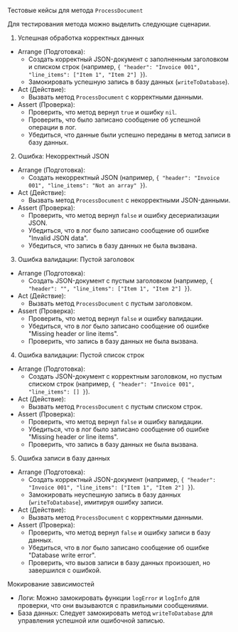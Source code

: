 Тестовые кейсы для метода `ProcessDocument`

Для тестирования метода можно выделить следующие сценарии.

1. Успешная обработка корректных данных
- Arrange (Подготовка):
  - Создать корректный JSON-документ с заполненным заголовком и списком строк (например, `{ "header": "Invoice 001", "line_items": ["Item 1", "Item 2"] }`).
  - Замокировать успешную запись в базу данных (`writeToDatabase`).
- Act (Действие):
  - Вызвать метод `ProcessDocument` с корректными данными.
- Assert (Проверка):
  - Проверить, что метод вернул `true` и ошибку `nil`.
  - Проверить, что было записано сообщение об успешной операции в лог.
  - Убедиться, что данные были успешно переданы в метод записи в базу данных.

 2. Ошибка: Некорректный JSON
- Arrange (Подготовка):
  - Создать некорректный JSON (например, `{ "header": "Invoice 001", "line_items": "Not an array" }`).
- Act (Действие):
  - Вызвать метод `ProcessDocument` с некорректными JSON-данными.
- Assert (Проверка):
  - Проверить, что метод вернул `false` и ошибку десериализации JSON.
  - Убедиться, что в лог было записано сообщение об ошибке "Invalid JSON data".
  - Убедиться, что запись в базу данных не была вызвана.

 3. Ошибка валидации: Пустой заголовок
- Arrange (Подготовка):
  - Создать JSON-документ с пустым заголовком (например, `{ "header": "", "line_items": ["Item 1", "Item 2"] }`).
- Act (Действие):
  - Вызвать метод `ProcessDocument` с пустым заголовком.
- Assert (Проверка):
  - Проверить, что метод вернул `false` и ошибку валидации.
  - Убедиться, что в лог было записано сообщение об ошибке "Missing header or line items".
  - Проверить, что запись в базу данных не была вызвана.

 4. Ошибка валидации: Пустой список строк
- Arrange (Подготовка):
  - Создать JSON-документ с корректным заголовком, но пустым списком строк (например, `{ "header": "Invoice 001", "line_items": [] }`).
- Act (Действие):
  - Вызвать метод `ProcessDocument` с пустым списком строк.
- Assert (Проверка):
  - Проверить, что метод вернул `false` и ошибку валидации.
  - Убедиться, что в лог было записано сообщение об ошибке "Missing header or line items".
  - Проверить, что запись в базу данных не была вызвана.

5. Ошибка записи в базу данных
- Arrange (Подготовка):
  - Создать корректный JSON-документ (например, `{ "header": "Invoice 001", "line_items": ["Item 1", "Item 2"] }`).
  - Замокировать неуспешную запись в базу данных (`writeToDatabase`), имитируя ошибку записи.
- Act (Действие):
  - Вызвать метод `ProcessDocument` с корректными данными.
- Assert (Проверка):
  - Проверить, что метод вернул `false` и ошибку записи в базу данных.
  - Убедиться, что в лог было записано сообщение об ошибке "Database write error".
  - Проверить, что вызов записи в базу данных произошел, но завершился с ошибкой.

 Мокирование зависимостей
- Логи: Можно замокировать функции `logError` и `logInfo` для проверки, что они вызываются с правильными сообщениями.
- База данных: Следует замокировать метод `writeToDatabase` для управления успешной или ошибочной записью.

